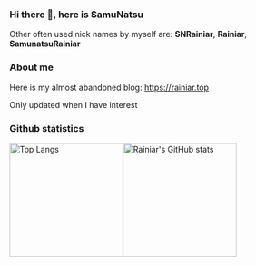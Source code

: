 ### Hi there 👋, here is SamuNatsu

Other often used nick names by myself are: **SNRainiar**, **Rainiar**, **SamunatsuRainiar**

### About me

Here is my almost abandoned blog: <https://rainiar.top>

Only updated when I have interest

### Github statistics

<img src="https://github-readme-stats.vercel.app/api/top-langs/?username=SamuNatsu&layout=compact&theme=calm" alt="Top Langs" height="200px"/><img src="https://github-readme-stats.vercel.app/api?username=SamuNatsu&count_private=true&show_icons=true&theme=calm" alt="Rainiar's GitHub stats" height="200px"/>
